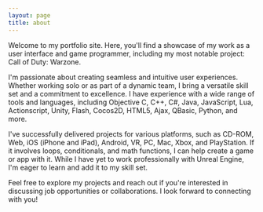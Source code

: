 ```yaml
---
layout: page
title: about
---
```


Welcome to my portfolio site. Here, you'll find a showcase of my work as a user interface and game programmer, including my most notable project: Call of Duty: Warzone.

I'm passionate about creating seamless and intuitive user experiences. Whether working solo or as part of a dynamic team, I bring a versatile skill set and a commitment to excellence. I have experience with a wide range of tools and languages, including Objective C, C++, C#, Java, JavaScript, Lua, Actionscript, Unity, Flash, Cocos2D, HTML5, Ajax, QBasic, Python, and more.

I've successfully delivered projects for various platforms, such as CD-ROM, Web, iOS (iPhone and iPad), Android, VR, PC, Mac, Xbox, and PlayStation. If it involves loops, conditionals, and math functions, I can help create a game or app with it. While I have yet to work professionally with Unreal Engine, I'm eager to learn and add it to my skill set.

Feel free to explore my projects and reach out if you're interested in discussing job opportunities or collaborations. I look forward to connecting with you!
